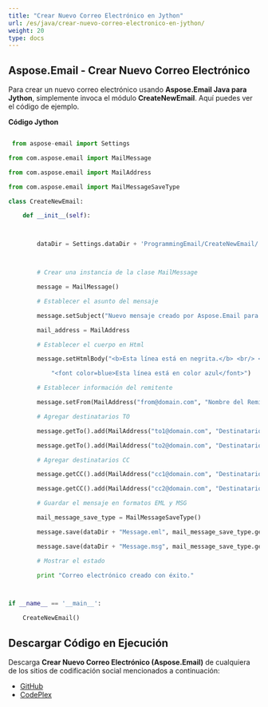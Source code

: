 ```yaml
---
title: "Crear Nuevo Correo Electrónico en Jython"
url: /es/java/crear-nuevo-correo-electronico-en-jython/
weight: 20
type: docs
---
```


## **Aspose.Email - Crear Nuevo Correo Electrónico**
Para crear un nuevo correo electrónico usando **Aspose.Email Java para Jython**, simplemente invoca el módulo **CreateNewEmail**. Aquí puedes ver el código de ejemplo.

**Código Jython**

``` python

 from aspose-email import Settings

from com.aspose.email import MailMessage

from com.aspose.email import MailAddress

from com.aspose.email import MailMessageSaveType

class CreateNewEmail:

    def __init__(self):



        dataDir = Settings.dataDir + 'ProgrammingEmail/CreateNewEmail/'



        # Crear una instancia de la clase MailMessage

        message = MailMessage()

        # Establecer el asunto del mensaje

        message.setSubject("Nuevo mensaje creado por Aspose.Email para Java")

        mail_address = MailAddress

        # Establecer el cuerpo en Html

        message.setHtmlBody("<b>Esta línea está en negrita.</b> <br/> <br/>" +

            "<font color=blue>Esta línea está en color azul</font>")

        # Establecer información del remitente

        message.setFrom(MailAddress("from@domain.com", "Nombre del Remitente", False))

        # Agregar destinatarios TO

        message.getTo().add(MailAddress("to1@domain.com", "Destinatario 1", False))

        message.getTo().add(MailAddress("to2@domain.com", "Destinatario 2", False))

        # Agregar destinatarios CC

        message.getCC().add(MailAddress("cc1@domain.com", "Destinatario 3", False))

        message.getCC().add(MailAddress("cc2@domain.com", "Destinatario 4", False))

        # Guardar el mensaje en formatos EML y MSG

        mail_message_save_type = MailMessageSaveType()

        message.save(dataDir + "Message.eml", mail_message_save_type.getEmlFormat())

        message.save(dataDir + "Message.msg", mail_message_save_type.getOutlookMessageFormat())

        # Mostrar el estado

        print "Correo electrónico creado con éxito."



if __name__ == '__main__':        

    CreateNewEmail()

```
## **Descargar Código en Ejecución**
Descarga **Crear Nuevo Correo Electrónico (Aspose.Email)** de cualquiera de los sitios de codificación social mencionados a continuación:

- [GitHub](https://github.com/aspose-email/Aspose.Email-for-Java/releases/tag/Aspose.Email_Java_for_Jython-v1.0)
- [CodePlex](https://archive.codeplex.com/?p=asposeemailjavajython)